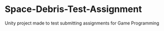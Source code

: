 # Space-Debris-Test-Assignment
Unity project made to test submitting assignments for Game Programming
